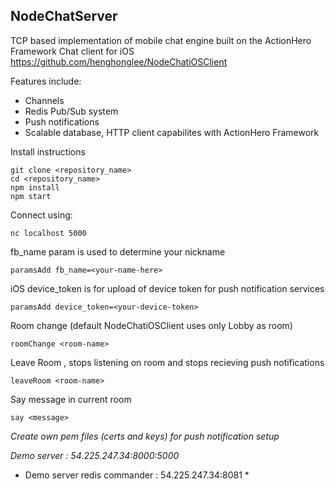 NodeChatServer
-
TCP based implementation of mobile chat engine built on the ActionHero Framework
Chat client for iOS
https://github.com/henghonglee/NodeChatiOSClient


Features include:
- Channels
- Redis Pub/Sub system
- Push notifications
- Scalable database, HTTP client capabilites with ActionHero Framework 

Install instructions

    git clone <repository_name>
    cd <repository_name>
    npm install
    npm start

Connect using:

    nc localhost 5000
    
fb_name param is used to determine your nickname

    paramsAdd fb_name=<your-name-here>
    
iOS device_token is for upload of device token for push notification services

    paramsAdd device_token=<your-device-token>
    
Room change (default NodeChatiOSClient uses only Lobby as room)

    roomChange <room-name>
    
Leave Room , stops listening on room and stops recieving push notifications

    leaveRoom <room-name>
    
Say message in current room

    say <message>


*Create own pem files (certs and keys) for push notification setup*

*Demo server : 54.225.247.34:8000:5000*

* Demo server redis commander : 54.225.247.34:8081 *
